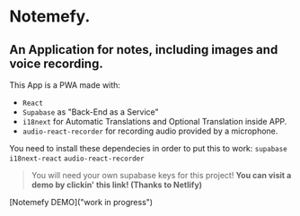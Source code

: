 # Notemefy.

## An Application for notes, including images and voice recording.

This App is a PWA made with:
- `React`
- `Supabase` as "Back-End as a Service"
- `i18next` for Automatic Translations and Optional Translation inside APP.
- `audio-react-recorder` for recording audio provided by a microphone.

You need to install these dependecies in order to put this to work:
`supabase`
`i18next-react`
`audio-react-recorder`
> You will need your own supabase keys for this project!
__You can visit a demo by clickin' this link! (Thanks to Netlify)__

[Notemefy DEMO]("work in progress")

